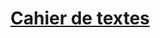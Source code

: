 # [Cahier de textes](https://github.com/EdisonLorgues1SD1617/math1sd1617/blob/master/Donn%C3%A9es/Cahier%20de%20textes/readme.md)

<!-- ## Chapitre en cours: Produit scalaire.

- [Présentation](https://github.com/EdisonLorgues1SD1617/Math1SD1617/blob/master/Donn%C3%A9es/Chapitres/7.%20Poduit%20scalaire/Pr%C3%A9sentation/ProduitScalaire.pdf)

- [Polycopié](https://github.com/EdisonLorgues1SD1617/Math1SD1617/blob/master/Donn%C3%A9es/Chapitres/7.%20Poduit%20scalaire/Polycopie/ProduitScalaire.pdf)

---

## [Programme du devoir commun](https://github.com/EdisonLorgues1SD1617/Math1SD1617/blob/master/Donn%C3%A9es/Chapitres/R%C3%A9visions/ProgrammeDevoirCommun.md)

---

## [Sujets corrigés des contrôles de l'année](https://github.com/EdisonLorgues1SD1617/Math1SD1617/tree/master/Donn%C3%A9es/Chapitres/R%C3%A9visions/Corrections%20contr%C3%B4les/Donn%C3%A9es)
-->

<!-- - [Compétences]() -->


<!-- ## Sujets corrigés des contrôles de l'année:

- Sur les [dérivées](https://github.com/EdisonLorgues1SD1617/Math1SD1617/tree/master/Donn%C3%A9es/Chapitres/3.%20Derivation/Contr%C3%B4les).

- Sur les [suites](https://github.com/EdisonLorgues1SD1617/Math1SD1617/tree/master/Donn%C3%A9es/Chapitres/4.%20Suites/Contr%C3%B4les)(avec corrections).

- Sur les [probabilités](https://github.com/EdisonLorgues1SD1617/Math1SD1617/tree/master/Donn%C3%A9es/Chapitres/6.%20Probabilit%C3%A9s/Contr%C3%B4les). -->
